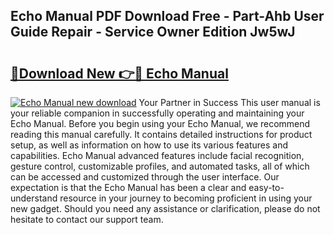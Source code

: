 ## Echo Manual PDF Download Free - Part-Ahb User Guide Repair - Service Owner Edition Jw5wJ

# <h2><a href="http://bc79922.oget.top/?id=Echo+Manual">🔗Download New 👉🔴 Echo Manual</a></h2>

[![Echo Manual new download](https://i.imgur.com/5g1atiW.png)](http://bc79922.oget.top/?id=Echo+Manual)
Your Partner in Success This user manual is your reliable companion in successfully operating and maintaining your Echo Manual. Before you begin using your Echo Manual, we recommend reading this manual carefully. It contains detailed instructions for product setup, as well as information on how to use its various features and capabilities. Echo Manual advanced features include facial recognition, gesture control, customizable profiles, and automated tasks, all of which can be accessed and customized through the user interface. Our expectation is that the Echo Manual has been a clear and easy-to-understand resource in your journey to becoming proficient in using your new gadget. Should you need any assistance or clarification, please do not hesitate to contact our support team.
